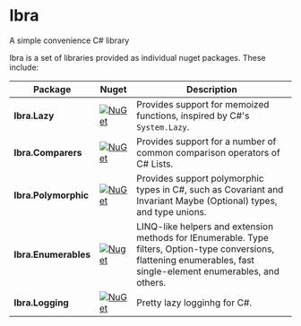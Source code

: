 # Ibra
A simple convenience C# library

Ibra is a set of libraries provided as individual nuget packages. These include:

| Package | Nuget | Description |
| ------- | ----- | ----------- |
| **Ibra.Lazy** | [![NuGet](https://img.shields.io/nuget/v/Ibra.Lazy.svg)](https://www.nuget.org/packages/Ibra.Lazy/) | Provides support for memoized functions, inspired by C#'s `System.Lazy`. |
| **Ibra.Comparers** | [![NuGet](https://img.shields.io/nuget/v/Ibra.Comparers.svg)](https://www.nuget.org/packages/Ibra.Comparers/) | Provides support for a number of common comparison operators of C# Lists. |
| **Ibra.Polymorphic** | [![NuGet](https://img.shields.io/nuget/v/Ibra.Polymorphic.svg)](https://www.nuget.org/packages/Ibra.Polymorphic/) | Provides support polymorphic types in C#, such as Covariant and Invariant Maybe (Optional) types, and type unions. |
| **Ibra.Enumerables** | [![Nuget](https://img.shields.io/nuget/v/Ibra.Enumerables.svg)](https://www.nuget.org/packages/Ibra.Enumerables/) | LINQ-like helpers and extension methods for IEnumerable. Type filters, Option-type conversions, flattening enumerables, fast single-element enumerables, and others. |
| **Ibra.Logging** | [![NuGet](https://img.shields.io/nuget/v/Ibra.Logging.svg)](https://www.nuget.org/packages/Ibra.Logging/) | Pretty lazy logginhg for C#. |
